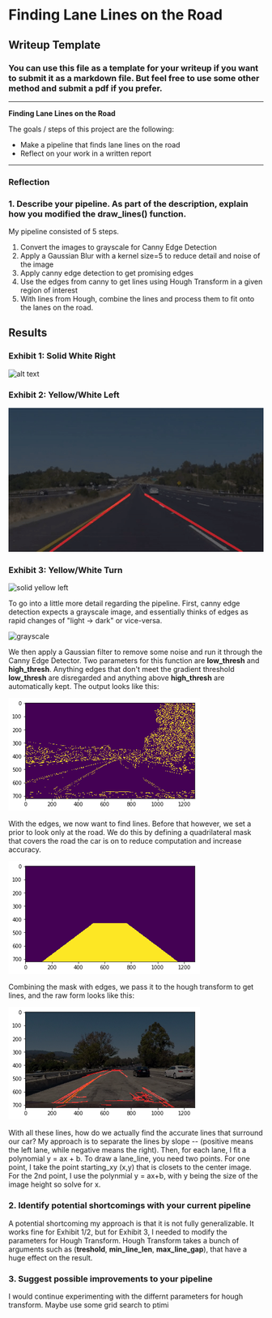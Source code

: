 # **Finding Lane Lines on the Road** 

## Writeup Template

### You can use this file as a template for your writeup if you want to submit it as a markdown file. But feel free to use some other method and submit a pdf if you prefer.

---

**Finding Lane Lines on the Road**

The goals / steps of this project are the following:
* Make a pipeline that finds lane lines on the road
* Reflect on your work in a written report


[//]: # (Image References)

[image1]: ./examples/grayscale.jpg "Grayscale"
[image2]: ./results/solid-white-right.gif 
[image3]: ./results/solid-yellow-left.gif 
[image4]: ./results/challenge.gif 
[image5]: ./results/canny.png
[image6]: ./results/hough.png
[image7]: ./results/mask.png

---

### Reflection

### 1. Describe your pipeline. As part of the description, explain how you modified the draw_lines() function.

My pipeline consisted of 5 steps. 
1. Convert the images to grayscale for Canny Edge Detection
2. Apply a Gaussian Blur with a kernel size=5 to reduce detail and noise of the image
3. Apply canny edge detection to get promising edges
4. Use the edges from canny to get lines using Hough Transform in a given region of interest
5. With lines from Hough, combine the lines and process them to fit onto the lanes on the road.

## Results
### Exhibit 1: Solid White Right
![alt text][image2]

### Exhibit 2: Yellow/White Left
![solid yellow left][image3]

### Exhibit 3: Yellow/White Turn
![solid yellow left][image4]

To go into a little more detail regarding the pipeline. First, canny edge detection expects a grayscale image, and essentially thinks of edges as rapid changes of "light -> dark" or vice-versa.

![grayscale][image1]

We then apply a Gaussian filter to remove some noise and run it through the Canny Edge Detector. Two parameters for this function are **low_thresh** and **high_thresh**. Anything edges that don't meet the gradient threshold **low_thresh** are disregarded and anything above **high_thresh** are automatically kept. The output looks like this:

![canny][image5]

With the edges, we now want to find lines. Before that however, we set a prior to look only at the road. We do this by defining a quadrilateral mask that covers the road the car is on to reduce computation and increase accuracy.

![mask][image7]

Combining the mask with edges, we pass it to the hough transform to get lines, and the raw form looks like this:

![mask][image6] 

With all these lines, how do we actually find the accurate lines that surround our car? My approach is to separate the lines by slope -- (positive means the left lane, while negative means the right). Then, for each lane, I fit a polynomial y = ax + b. To draw a lane_line, you need two points. For one point, I take the point starting_xy (x,y) that is closets to the center image. For the 2nd point, I use the polynmial y = ax+b, with y being the size of the image height so solve for x.


### 2. Identify potential shortcomings with your current pipeline
A potential shortcoming my approach is that it is not fully generalizable. It works fine for Exhibit 1/2, but for Exhibit 3, I needed to modify the parameters for Hough Transform. Hough Transform takes a bunch of arguments such as (**treshold**, **min_line_len**, **max_line_gap**), that have a huge effect on the result.


### 3. Suggest possible improvements to your pipeline
I would continue experimenting with the differnt parameters for hough transform. Maybe use some grid search to ptimi